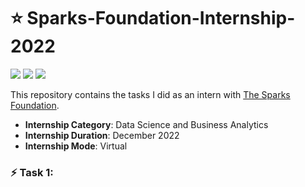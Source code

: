 # :star: Sparks-Foundation-Internship-2022
![](https://img.shields.io/badge/Author-RohitRannavre-red?style=for-the-badge) ![](https://img.shields.io/badge/Programming%20Language-Python-green?style=for-the-badge)
![](https://img.shields.io/badge/Tools-Pandas,%20Numpy,%20Matplotlib,%20seaborn,%20sklearn-green?style=for-the-badge)

This repository contains the tasks I did as an intern with [The Sparks Foundation](https://www.thesparksfoundationsingapore.org/).
- **Internship Category**: Data Science and Business Analytics
- **Internship Duration**: December 2022
- **Internship Mode**: Virtual

### :zap: Task 1:
